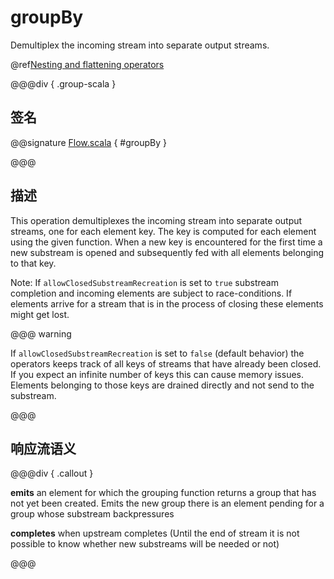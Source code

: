 # groupBy

Demultiplex the incoming stream into separate output streams.

@ref[Nesting and flattening operators](../index.md#nesting-and-flattening-operators)

@@@div { .group-scala }

## 签名

@@signature [Flow.scala](/akka-stream/src/main/scala/akka/stream/scaladsl/Flow.scala) { #groupBy }

@@@

## 描述

This operation demultiplexes the incoming stream into separate output streams, one for each element key. The
key is computed for each element using the given function. When a new key is encountered for the first time
a new substream is opened and subsequently fed with all elements belonging to that key.

Note: If `allowClosedSubstreamRecreation` is set to `true` substream completion and incoming
elements are subject to race-conditions. If elements arrive for a stream that is in the process
of closing these elements might get lost.

@@@ warning

If `allowClosedSubstreamRecreation` is set to `false` (default behavior) the operators keeps track of all
keys of streams that have already been closed. If you expect an infinite number of keys this can cause
memory issues. Elements belonging to those keys are drained directly and not send to the substream.

@@@

## 响应流语义

@@@div { .callout }

**emits** an element for which the grouping function returns a group that has not yet been created. Emits the new group
there is an element pending for a group whose substream backpressures

**completes** when upstream completes (Until the end of stream it is not possible to know whether new substreams will be needed or not)

@@@


